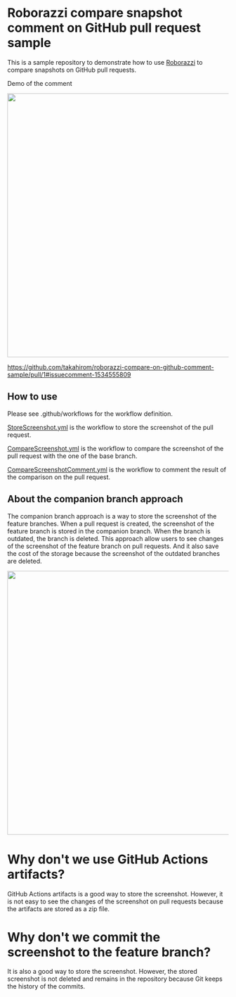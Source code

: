 # Roborazzi compare snapshot comment on GitHub pull request sample

This is a sample repository to demonstrate how to use [Roborazzi](https://github.com/takahirom/roborazzi) to compare snapshots on GitHub pull requests.

Demo of the comment

<img src="https://user-images.githubusercontent.com/1386930/236186333-08f17449-6664-4df0-81ba-6babec1ea706.png" width="600" />

https://github.com/takahirom/roborazzi-compare-on-github-comment-sample/pull/1#issuecomment-1534555809

## How to use

Please see .github/workflows for the workflow definition.

[StoreScreenshot.yml](.github%2Fworkflows%2FStoreScreenshot.yml) is the workflow to store the screenshot of the pull request.

[CompareScreenshot.yml](.github%2Fworkflows%2FCompareScreenshot.yml) is the workflow to compare the screenshot of the pull request with the one of the base branch.

[CompareScreenshotComment.yml](.github%2Fworkflows%2FCompareScreenshotComment.yml) is the workflow to comment the result of the comparison on the pull request.

## About the companion branch approach

The companion branch approach is a way to store the screenshot of the feature branches.
When a pull request is created, the screenshot of the feature branch is stored in the companion branch.
When the branch is outdated, the branch is deleted.
This approach allow users to see changes of the screenshot of the feature branch on pull requests.
And it also save the cost of the storage because the screenshot of the outdated branches are deleted.

<img src="https://user-images.githubusercontent.com/1386930/236188326-ddd617ae-b216-476c-9d92-e36ad02a2670.png" width="600" />

# Why don't we use GitHub Actions artifacts?

GitHub Actions artifacts is a good way to store the screenshot.
However, it is not easy to see the changes of the screenshot on pull requests because the artifacts are stored as a zip file.

# Why don't we commit the screenshot to the feature branch?

It is also a good way to store the screenshot.
However, the stored screenshot is not deleted and remains in the repository because Git keeps the history of the commits.
